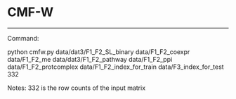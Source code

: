 # CMF-W
--------------------------------

Command:

python cmfw.py data/dat3/F1_F2_SL_binary data/F1_F2_coexpr data/F1_F2_me data/dat3/F1_F2_pathway data/F1_F2_ppi data/F1_F2_protcomplex data/F1_F2_index_for_train data/F3_index_for_test 332 

Notes: 332 is the row counts of the input matrix


